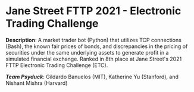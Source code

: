 # **Jane Street FTTP 2021 - Electronic Trading Challenge**

**Description**: A market trader bot (Python) that utilizes TCP connections (Bash), the known fair prices of bonds, and discrepancies in the pricing of securities under the same underlying assets to generate profit in a simulated financial exchange. Ranked in 8th place at Jane Street's 2021 FTTP Electronic Trading Challenge (ETC).

***Team Psyduck***: Gildardo Banuelos (MIT), Katherine Yu (Stanford), and Nishant Mishra (Harvard)
